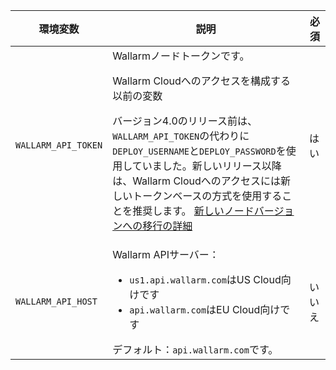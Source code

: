 環境変数 | 説明| 必須
--- | ---- | ----
`WALLARM_API_TOKEN` | Wallarmノードトークンです。<br><div class="admonition info"> <p class="admonition-title">Wallarm Cloudへのアクセスを構成する以前の変数</p> <p>バージョン4.0のリリース前は、`WALLARM_API_TOKEN`の代わりに`DEPLOY_USERNAME`と`DEPLOY_PASSWORD`を使用していました。新しいリリース以降は、Wallarm Cloudへのアクセスには新しいトークンベースの方式を使用することを推奨します。 [新しいノードバージョンへの移行の詳細](/updating-migrating/docker-container/)</p></div> | はい
`WALLARM_API_HOST` | Wallarm APIサーバー：<ul><li>`us1.api.wallarm.com`はUS Cloud向けです</li><li>`api.wallarm.com`はEU Cloud向けです</li></ul>デフォルト：`api.wallarm.com`です。 | いいえ